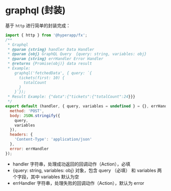 # graphql (封装)

基于 `http` 进行简单的封装完成：

```js
import { http } from '@hyperapp/fx';
/**
 * Graphql
 * @param {string} handler Data Handler
 * @param {obj} GraphQL Query  {query: string, variables: obj}
 * @param {string} errHandler Error Handler
 * @returns {Promise(obj)} data result
 * Example:
    graphql('fetchedData', { query: `{
      tickets(first: 10) {
        totalCount
      }
    }`});
 * Result Example: {"data":{"tickets":{"totalCount":24}}}
 */
export default (handler, { query, variables = undefined } = {}, errHandler = 'error') => http('/graphql', handler, {
  method: 'POST',
  body: JSON.stringify({
    query,
    variables
  }),
  headers: {
    'Content-Type': 'application/json'
  },
  error: errHandler
});
```

- handler 字符串，处理成功返回的回调动作（Action），必填
- {query: string, variables: obj} 对象，包含 query （必填） 和 variables 两个字段，其中 variables 默认为空
- errHandler 字符串，处理失败的回调动作（Action），默认为 error
